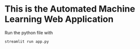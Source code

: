 # This is the Automated Machine Learning Web Application

Run the python file with 
```
streamlit run app.py
```
